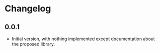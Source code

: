 # Changelog

## 0.0.1

- Initial version, with nothing implemented except documentation about the proposed library.
